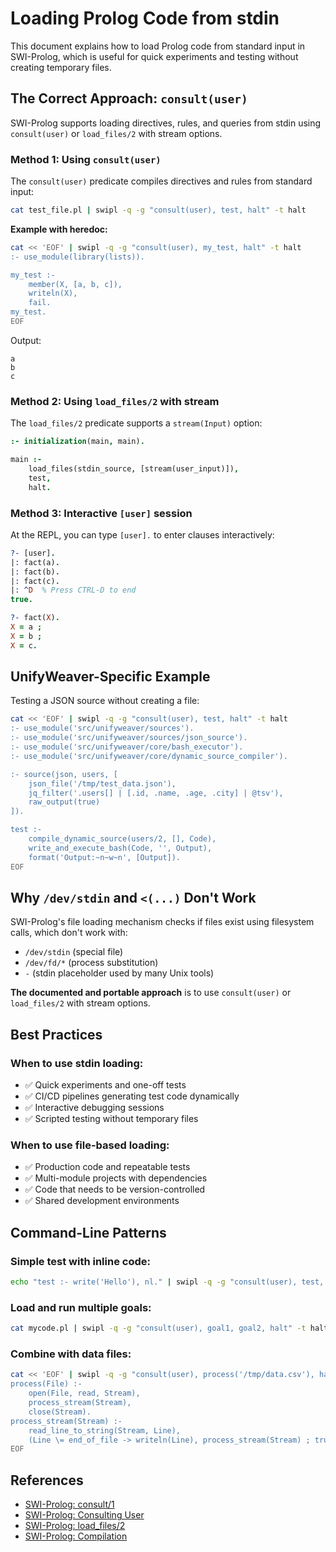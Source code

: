 # Loading Prolog Code from stdin

This document explains how to load Prolog code from standard input in SWI-Prolog, which is useful for quick experiments and testing without creating temporary files.

## The Correct Approach: `consult(user)`

SWI-Prolog supports loading directives, rules, and queries from stdin using `consult(user)` or `load_files/2` with stream options.

### Method 1: Using `consult(user)`

The `consult(user)` predicate compiles directives and rules from standard input:

```bash
cat test_file.pl | swipl -q -g "consult(user), test, halt" -t halt
```

**Example with heredoc:**

```bash
cat << 'EOF' | swipl -q -g "consult(user), my_test, halt" -t halt
:- use_module(library(lists)).

my_test :-
    member(X, [a, b, c]),
    writeln(X),
    fail.
my_test.
EOF
```

Output:
```
a
b
c
```

### Method 2: Using `load_files/2` with stream

The `load_files/2` predicate supports a `stream(Input)` option:

```prolog
:- initialization(main, main).

main :-
    load_files(stdin_source, [stream(user_input)]),
    test,
    halt.
```

### Method 3: Interactive `[user]` session

At the REPL, you can type `[user].` to enter clauses interactively:

```prolog
?- [user].
|: fact(a).
|: fact(b).
|: fact(c).
|: ^D  % Press CTRL-D to end
true.

?- fact(X).
X = a ;
X = b ;
X = c.
```

## UnifyWeaver-Specific Example

Testing a JSON source without creating a file:

```bash
cat << 'EOF' | swipl -q -g "consult(user), test, halt" -t halt
:- use_module('src/unifyweaver/sources').
:- use_module('src/unifyweaver/sources/json_source').
:- use_module('src/unifyweaver/core/bash_executor').
:- use_module('src/unifyweaver/core/dynamic_source_compiler').

:- source(json, users, [
    json_file('/tmp/test_data.json'),
    jq_filter('.users[] | [.id, .name, .age, .city] | @tsv'),
    raw_output(true)
]).

test :-
    compile_dynamic_source(users/2, [], Code),
    write_and_execute_bash(Code, '', Output),
    format('Output:~n~w~n', [Output]).
EOF
```

## Why `/dev/stdin` and `<(...)` Don't Work

SWI-Prolog's file loading mechanism checks if files exist using filesystem calls, which don't work with:
- `/dev/stdin` (special file)
- `/dev/fd/*` (process substitution)
- `-` (stdin placeholder used by many Unix tools)

**The documented and portable approach** is to use `consult(user)` or `load_files/2` with stream options.

## Best Practices

### When to use stdin loading:
- ✅ Quick experiments and one-off tests
- ✅ CI/CD pipelines generating test code dynamically
- ✅ Interactive debugging sessions
- ✅ Scripted testing without temporary files

### When to use file-based loading:
- ✅ Production code and repeatable tests
- ✅ Multi-module projects with dependencies
- ✅ Code that needs to be version-controlled
- ✅ Shared development environments

## Command-Line Patterns

### Simple test with inline code:
```bash
echo "test :- write('Hello'), nl." | swipl -q -g "consult(user), test, halt" -t halt
```

### Load and run multiple goals:
```bash
cat mycode.pl | swipl -q -g "consult(user), goal1, goal2, halt" -t halt
```

### Combine with data files:
```bash
cat << 'EOF' | swipl -q -g "consult(user), process('/tmp/data.csv'), halt" -t halt
process(File) :-
    open(File, read, Stream),
    process_stream(Stream),
    close(Stream).
process_stream(Stream) :-
    read_line_to_string(Stream, Line),
    (Line \= end_of_file -> writeln(Line), process_stream(Stream) ; true).
EOF
```

## References

- [SWI-Prolog: consult/1](https://www.swi-prolog.org/pldoc/man?predicate=consult%2F1)
- [SWI-Prolog: Consulting User](https://www.swi-prolog.org/pldoc/man?section=consultuser)
- [SWI-Prolog: load_files/2](https://semanticweb.cs.vu.nl/verrijktkoninkrijk/swish/pldoc/man?section=consulting)
- [SWI-Prolog: Compilation](https://www.swi-prolog.org/pldoc/man?section=compilation)
